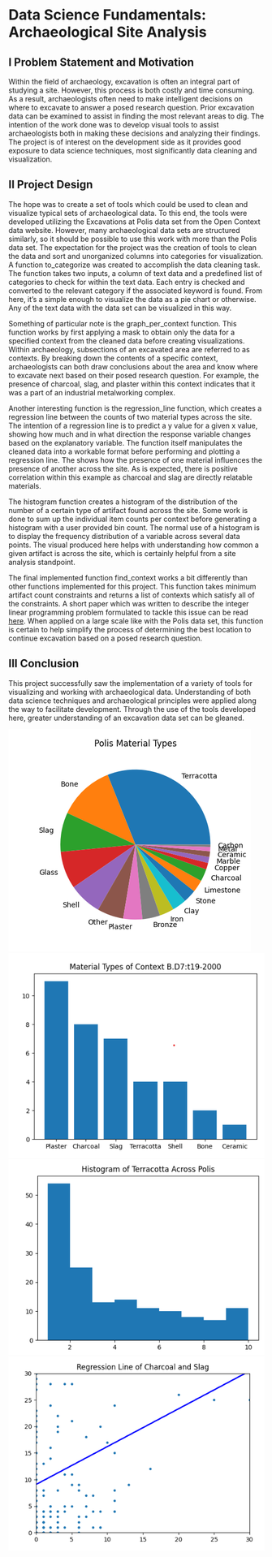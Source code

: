 # Data Science Fundamentals: Archaeological Site Analysis

## I Problem Statement and Motivation

Within the field of archaeology, excavation is often an integral part of studying a site. However, this process is both costly and time consuming. 
As a result, archaeologists often need to make intelligent decisions on where to excavate to answer a posed research question. Prior excavation data 
can be examined to assist in finding the most relevant areas to dig. The intention of the work done was to develop visual tools to assist archaeologists 
both in making these decisions and analyzing their findings. The project is of interest on the development side as it provides good exposure to data science 
techniques, most significantly data cleaning and visualization. 

## II Project Design

The hope was to create a set of tools which could be used to clean and visualize typical sets of archaeological data. To this end, the tools were developed utilizing 
the Excavations at Polis data set from the Open Context data website. However, many archaeological data sets are structured similarly, so it should be possible to use 
this work with more than the Polis data set. The expectation for the project was the creation of tools to clean the data and sort and unorganized columns into categories 
for visualization. A function to_categorize was created to accomplish the data cleaning task. The function takes two inputs, a column of text data and a predefined list 
of categories to check for within the text data. Each entry is checked and converted to the relevant category if the associated keyword is found. From here, it’s a 
simple enough to visualize the data as a pie chart or otherwise. Any of the text data with the data set can be visualized in this way. 

Something of particular note is the graph_per_context function. This function works by first applying a mask to obtain only the data for a specified context from the 
cleaned data before creating visualizations. Within archaeology, subsections of an excavated area are referred to as contexts. By breaking down the contents of a 
specific context, archaeologists can both draw conclusions about the area and know where to excavate next based on their posed research question. For example, the 
presence of charcoal, slag, and plaster within this context indicates that it was a part of an industrial metalworking complex.

Another interesting function is the regression_line function, which creates a regression line between the counts of two material types across the site. The intention 
of a regression line is to predict a y value for a given x value, showing how much and in what direction the response variable changes based on the explanatory variable. 
The function itself manipulates the cleaned data into a workable format before performing and plotting a regression line. The shows how the presence of one material 
influences the presence of another across the site. As is expected, there is positive correlation within this example as charcoal and slag are directly relatable 
materials.

The histogram function creates a histogram of the distribution of the number of a certain type of artifact found across the site. Some work is done to sum up the 
individual item counts per context before generating a histogram with a user provided bin count. The normal use of a histogram is to display the frequency distribution 
of a variable across several data points. The visual produced here helps with understanding how common a given artifact is across the site, which is certainly helpful 
from a site analysis standpoint.

The final implemented function find_context works a bit differently than other functions implemented for this project. This function takes minimum artifact count constraints 
and returns a list of contexts which satisfy all of the constraints. A short paper which was written to describe the integer linear programming problem formulated to 
tackle this issue can be read [here](https://medium.com/@panarom/selecting-an-archaeological-context-using-integer-linear-programming-8f60cf7a405d). When applied on a large scale like with the Polis data set, this function is certain to help simplify the process of determining 
the best location to continue excavation based on a posed research question.

## III Conclusion
This project successfully saw the implementation of a variety of tools for visualizing and working with archaeological data. Understanding of both data science 
techniques and archaeological principles were applied along the way to facilitate development. Through the use of the tools developed here, greater understanding 
of an excavation data set can be gleaned.

![This is an image](Images/Polis%20Materials%20Python.png)
![This is an image](Images/Context%20Types%20Python.png)
![This is an image](Images/Polis%20Histogram.png)
![This is an image](Images/Polis%20Regression%20Line.png)